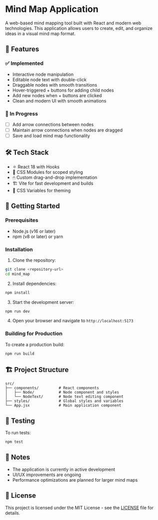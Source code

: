 # Mind Map Application

A web-based mind mapping tool built with React and modern web technologies. This application allows users to create, edit, and organize ideas in a visual mind map format.

## 🚀 Features

### ✅ Implemented
- Interactive node manipulation
- Editable node text with double-click
- Draggable nodes with smooth transitions
- Hover-triggered + buttons for adding child nodes
- Add new nodes when + buttons are clicked
- Clean and modern UI with smooth animations

### 🚧 In Progress
- [ ] Add arrow connections between nodes
- [ ] Maintain arrow connections when nodes are dragged
- [ ] Save and load mind map functionality

## 🛠 Tech Stack

- ⚛️ React 18 with Hooks
- 🎨 CSS Modules for scoped styling
- 🖱 Custom drag-and-drop implementation
- 🏗 Vite for fast development and builds
- 🎨 CSS Variables for theming

## 🚀 Getting Started

### Prerequisites
- Node.js (v16 or later)
- npm (v8 or later) or yarn

### Installation

1. Clone the repository:
```bash
git clone <repository-url>
cd mind_map
```

2. Install dependencies:
```bash
npm install
```

3. Start the development server:
```bash
npm run dev
```

4. Open your browser and navigate to `http://localhost:5173`

### Building for Production

To create a production build:
```bash
npm run build
```

## 🏗 Project Structure

```
src/
├── components/         # React components
│   ├── Node/           # Node component and styles
│   └── NodeText/       # Node text editing component
├── styles/             # Global styles and variables
└── App.jsx             # Main application component
```

## 🧪 Testing

To run tests:
```bash
npm test
```

## 📝 Notes

- The application is currently in active development
- UI/UX improvements are ongoing
- Performance optimizations are planned for larger mind maps

## 📄 License

This project is licensed under the MIT License - see the [LICENSE](LICENSE) file for details.
